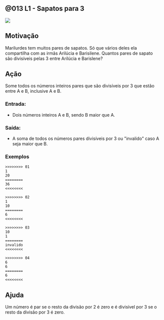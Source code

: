 ## @013 L1 - Sapatos para 3


![](https://raw.githubusercontent.com/qxcodefup/moodle/master/base/013/__capa.jpg)

## Motivação

Marilurdes tem muitos pares de sapatos. Só que vários deles ela compartilha com as irmãs Arilúcia e Barisilene. Quantos pares de sapato são divisíveis pelas 3 entre Arilúcia e Barislene?

## Ação

Some todos os números inteiros pares que são divisíveis por 3 que estão entre A e B, inclusive A e B.

### Entrada:
- Dois números inteiros A e B, sendo B maior que A.

### Saída:
- A soma de todos os números pares divisíveis por 3 ou "invalido" caso A seja maior que B.

### Exemplos

```
>>>>>>>> 01
1
20
========
36
<<<<<<<<

>>>>>>>> 02
1
10
========
6
<<<<<<<<

>>>>>>>> 03
10
1
========
invalido
<<<<<<<<

>>>>>>>> 04
6
6
========
6
<<<<<<<<
```

## Ajuda

Um número é par se o resto da divisão por 2 é zero e é divisível por 3 se o resto da divisão por 3 é zero.


